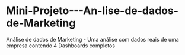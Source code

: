 # Mini-Projeto---An-lise-de-dados-de-Marketing
Análise de dados de Marketing - Uma análise com dados reais de uma empresa contendo 4 Dashboards completos
